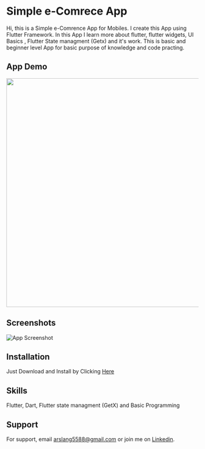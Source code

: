 
# Simple e-Comrece App

Hi, this is a Simple e-Comrence App for Mobiles. I create this App using Flutter Framework. In this App I learn more about flutter, flutter widgets, UI Basics , Flutter State managment (Getx) and it's work. This is basic and beginner level App for basic purpose of knowledge and code practing.


## App Demo


<img align="center"  width="600" height="600" src="https://github.com/arslanaslam5588/simple_ecomrece_app_1/blob/master/assets/eComrence_scrnshot.png"> 

## Screenshots

![App Screenshot](https://github.com/arslanaslam5588/simple_ecomrece_app_1/blob/master/assets/eComrence_scrnshot.png)




## Installation

Just Download and Install by Clicking <a href = "https://github.com/arslanaslam5588/simple_ecomrece_app_1/raw/refs/heads/master/assets/App.apk" >Here</a>

  
## Skills
Flutter, Dart, Flutter state managment (GetX) and Basic Programming


## Support

For support, email arslang5588@gmail.com or join me on <a href = "https://www.linkedin.com/in/arslanaslam77/" >Linkedin</a>.

